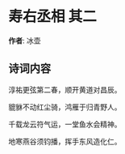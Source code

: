 # 寿右丞相  其二

**作者**: 冰壶

## 诗词内容

淳祐更弦第二春，顺开黄道对昌辰。

貔貅不动红尘骑，鸿雁于归青野人。

千载龙云符气运，一堂鱼水会精神。

地寒燕谷须钧播，挥手东风造化仁。

